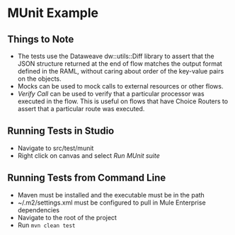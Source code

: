 # MUnit Example

## Things to Note
- The tests use the Dataweave dw::utils::Diff library to assert that the JSON structure returned at the end of flow matches the output format defined in the RAML, without caring about order of the key-value pairs on the objects. 
- Mocks can be used to mock calls to external resources or other flows.
- _Verify Call_ can be used to verify that a particular processor was executed in the flow. This is useful on flows that have Choice Routers to assert that a particular route was executed.

## Running Tests in Studio
- Navigate to src/test/munit
- Right click on canvas and select _Run MUnit suite_

## Running Tests from Command Line
- Maven must be installed and the executable must be in the path
- ~/.m2/settings.xml must be configured to pull in Mule Enterprise dependencies
- Navigate to the root of the project
- Run `mvn clean test`
